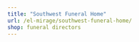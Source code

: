 ```yaml
---
title: "Southwest Funeral Home"
url: /el-mirage/southwest-funeral-home/
shop: funeral directors
---
```

